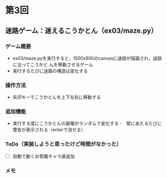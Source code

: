 # 第3回
## 迷路ゲーム：迷えるこうかとん（ex03/maze.py）
### ゲーム概要
- ex03/maze.pyを実行すると，1500x900のcanvasに迷路が描画され，迷路に沿ってこうかと
んを移動させるゲーム
- 実行するたびに迷路の構造は変化する
### 操作方法
- 矢印キーでこうかとんを上下左右に移動する
### 追加機能
- 実行する度にこうかとんの画像がランダムで変化する
-　壁にあたるたびに警告が表示される（enterで消せる）
### ToDo（実装しようと思ったけど時間がなかった）
- [ ] 自動で動くお邪魔キャラ䛾追加
### メモ